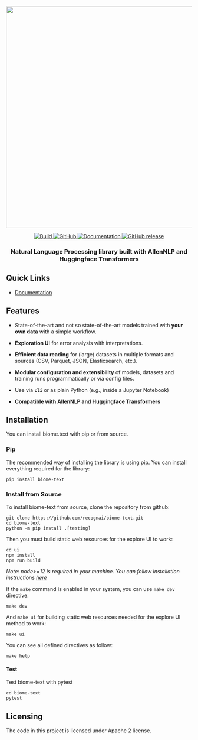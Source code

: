 <p align="center">
    <br>
    <img src="https://github.com/recognai/biome-text/raw/master/docs/biome_text_logo_for_readme.png" width="600"/>
    <br>
<p>
<p align="center">
    <a href="https://travis-ci.org/recognai/biome-text">
        <img alt="Build" src="https://travis-ci.org/recognai/biome-text.svg?branch=master">
    </a>
    <a href="https://github.com/recognai/biome-text/blob/master/LICENSE.txt">
        <img alt="GitHub" src="https://img.shields.io/github/license/recognai/biome-text.svg?color=blue">
    </a>
    <a href="https://www.recogn.ai/biome-text/index.html">
        <img alt="Documentation" src="https://img.shields.io/website/http/www.recogn.ai/biome-text/index.html.svg?down_color=red&down_message=offline&up_message=online">
    </a>
    <a href="https://github.com/recognai/biome-text/releases">
        <img alt="GitHub release" src="https://img.shields.io/github/release/recognai/biome-text.svg">
    </a>
</p>

<h3 align="center">
<p>Natural Language Processing library built with AllenNLP and Huggingface Transformers
</h3>

## Quick Links
- [Documentation](https://www.recogn.ai/biome-text/documentation/)


## Features
* State-of-the-art and not so state-of-the-art models trained with **your own data** with a simple workflow.

* **Exploration UI** for error analysis with interpretations.

* **Efficient data reading** for (large) datasets in multiple formats and sources (CSV, Parquet, JSON, Elasticsearch, etc.).

* **Modular configuration and extensibility** of models, datasets and training runs programmatically or via config files.

* Use via **`cli`** or as plain Python (e.g., inside a Jupyter Notebook)

* **Compatible with AllenNLP and Huggingface Transformers**

## Installation
You can install biome.text with pip or from source.


### Pip
The recommended way of installing the library is using pip. You can install everything required for the library:

```shell
pip install biome-text
```

### Install from Source
To install biome-text from source, clone the repository from github:

````shell
git clone https://github.com/recognai/biome-text.git
cd biome-text
python -m pip install .[testing]
````

Then you must build static web resources for the explore UI to work:
````shell script
cd ui 
npm install 
npm run build
````

*Note: node>=12 is required in your machine. 
You can follow installation instructions [here](https://nodejs.org/en/download/)*

If the `make` command is enabled in your system, you can use `make dev` directive: 

````shell
make dev
````

And `make ui` for building static web resources needed for the explore UI method to work:

````shell script
make ui
````

You can see all defined directives as follow:
````shell script
make help
````

#### Test
Test biome-text with pytest

````shell script
cd biome-text
pytest
````

## Licensing

The code in this project is licensed under Apache 2 license.
